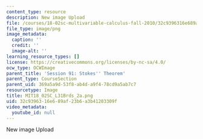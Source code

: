 ```yaml
---
content_type: resource
description: New image Upload
file: /courses/18-02sc-multivariable-calculus-fall-2010/32c9396316e689af23b6a3b41203309f_MIT18_02SC_L31Brds_2a.png
file_type: image/png
image_metadata:
  caption: ''
  credit: ''
  image-alt: ''
learning_resource_types: []
license: https://creativecommons.org/licenses/by-nc-sa/4.0/
ocw_type: OCWImage
parent_title: 'Session 91: Stokes'' Theorem'
parent_type: CourseSection
parent_uid: 369a5a9d-53f8-ab4d-a9f4-78cd9a5ab7c7
resourcetype: Image
title: MIT18_02SC_L31Brds_2a.png
uid: 32c93963-16e6-89af-23b6-a3b41203309f
video_metadata:
  youtube_id: null
---
```

New image Upload